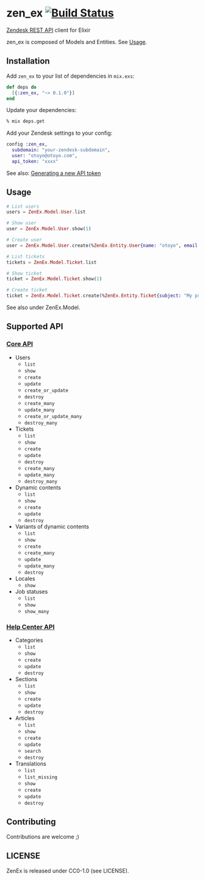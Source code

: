 # zen\_ex [![Build Status](https://travis-ci.org/otoyo/zen_ex.svg?branch=master)](https://travis-ci.org/otoyo/zen_ex)

[Zendesk REST API](https://developer.zendesk.com/rest_api) client for Elixir

zen\_ex is composed of Models and Entities. See [Usage](#usage).

## Installation

Add `zen_ex` to your list of dependencies in `mix.exs`:

```elixir
def deps do
  [{:zen_ex, "~> 0.1.0"}]
end
```

Update your dependencies:

```sh
% mix deps.get
```

Add your Zendesk settings to your config:

```elixir
config :zen_ex,
  subdomain: "your-zendesk-subdomain",
  user: "otoyo@otoyo.com",
  api_token: "xxxx"
```

See also: [Generating a new API token](https://support.zendesk.com/hc/en-us/articles/226022787)

## Usage

```elixir
# List users
users = ZenEx.Model.User.list

# Show user
user = ZenEx.Model.User.show(1)

# Create user
user = ZenEx.Model.User.create(%ZenEx.Entity.User{name: "otoyo", email: "otoyo@otoyo.com"})

# List tickets
tickets = ZenEx.Model.Ticket.list

# Show ticket
ticket = ZenEx.Model.Ticket.show(1)

# Create ticket
ticket = ZenEx.Model.Ticket.create(%ZenEx.Entity.Ticket{subject: "My printer is on fire!", description: "But no problem."})
```

See also under ZenEx.Model.

## Supported API

### [Core API](https://developer.zendesk.com/rest_api/docs/core/introduction)

- Users
  - `list`
  - `show`
  - `create`
  - `update`
  - `create_or_update`
  - `destroy`
  - `create_many`
  - `update_many`
  - `create_or_update_many`
  - `destroy_many`
- Tickets
  - `list`
  - `show`
  - `create`
  - `update`
  - `destroy`
  - `create_many`
  - `update_many`
  - `destroy_many`
- Dynamic contents
  - `list`
  - `show`
  - `create`
  - `update`
  - `destroy`
- Variants of dynamic contents
  - `list`
  - `show`
  - `create`
  - `create_many`
  - `update`
  - `update_many`
  - `destroy`
- Locales
  - `show`
- Job statuses
  - `list`
  - `show`
  - `show_many`

### [Help Center API](https://developer.zendesk.com/rest_api/docs/help_center/introduction)

- Categories
  - `list`
  - `show`
  - `create`
  - `update`
  - `destroy`
- Sections
  - `list`
  - `show`
  - `create`
  - `update`
  - `destroy`
- Articles
  - `list`
  - `show`
  - `create`
  - `update`
  - `search`
  - `destroy`
- Translations
  - `list`
  - `list_missing`
  - `show`
  - `create`
  - `update`
  - `destroy`

## Contributing

Contributions are welcome ;)

## LICENSE

ZenEx is released under CC0-1.0 (see LICENSE).

